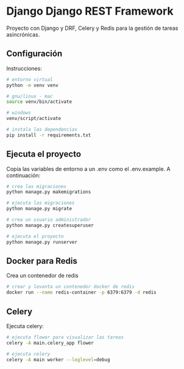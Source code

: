 # Django Django REST Framework

Proyecto con Django y DRF, Celery y Redis para la gestión de tareas asincrónicas.

## Configuración

Instrucciones:

```bash
# entorno virtual
python -m venv venv

# gnu/linux - mac
source venv/bin/activate

# windows
venv/script/activate

# instala las dependencias
pip install -r requirements.txt
```

## Ejecuta el proyecto

Copia las variables de entorno a un .env como el .env.example. A continuación:

```bash
# crea las migraciones
python manage.py makemigrations

# ejecuta las migraciones
python manage.py migrate

# crea un usuario administrador
python manage.py createsuperuser

# ejecuta el proyecto
python manage.py runserver
```

## Docker para Redis

Crea un contenedor de redis

```bash
# crear y levanta un contenedor docker de redis
docker run --name redis-container -p 6379:6379 -d redis
```

## Celery

Ejecuta celery:

```bash
# ejecuta flower para visualizar las tareas
celery -A main.celery_app flower

# ejecuta celery
celery -A main worker --loglevel=debug
```
